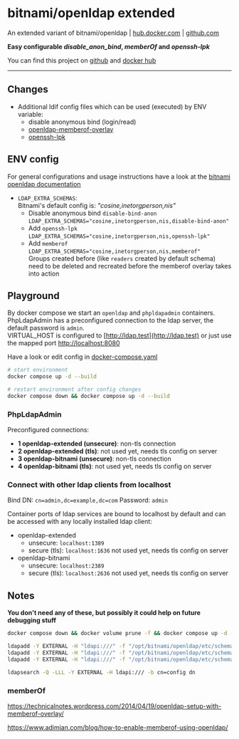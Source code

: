 # bitnami/openldap extended

An extended variant of bitnami/openldap |
[hub.docker.com](https://hub.docker.com/r/bitnami/openldap) |
[github.com](https://github.com/bitnami/containers/tree/main/bitnami/openldap)

**Easy configurable _disable_anon_bind_, _memberOf_ and _openssh-lpk_**

You can find this project on
[github](https://github.com/bresam/openldap) and
[docker hub](https://hub.docker.com/r/bresam/openldap)

---

## Changes

 - Additional ldif config files which can be used (executed) by ENV variable:
   - disable anonymous bind (login/read)
   - [openldap-memberof-overlay](https://tylersguides.com/guides/openldap-memberof-overlay/)
   - [openssh-lpk](https://openssh-ldap-pubkey.readthedocs.io/en/latest/openldap.html)

## ENV config

For general configurations and usage instructions have a look at the [bitnami openldap documentation](https://hub.docker.com/r/bitnami/openldap)

 - `LDAP_EXTRA_SCHEMAS`:   
    Bitnami's default config is: _"cosine,inetorgperson,nis"_   
    - Disable anonymous bind `disable-bind-anon`   
      `LDAP_EXTRA_SCHEMAS="cosine,inetorgperson,nis,disable-bind-anon"`
    - Add `openssh-lpk`   
      `LDAP_EXTRA_SCHEMAS="cosine,inetorgperson,nis,openssh-lpk"`
    - Add `memberof`   
      `LDAP_EXTRA_SCHEMAS="cosine,inetorgperson,nis,memberof"`   
      Groups created before (like `readers` created by default schema)
      need to be deleted and recreated before the memberof overlay takes into action

## Playground

By docker compose we start an `openldap` and `phpldapadmin` containers.   
PhpLdapAdmin has a preconfigured connection to the ldap server, the default password is `admin`.   
VIRTUAL_HOST is configured to [http://ldap.test](http://ldap.test) or just use the mapped port [http://localhost:8080](http://localhost:8080)

Have a look or edit config in [docker-compose.yaml](./docker-compose.yaml)

```bash
# start environment
docker compose up -d --build
```

```bash
# restart environment after config changes
docker compose down && docker compose up -d --build
```

### PhpLdapAdmin

Preconfigured connections:
 - **1 openldap-extended (unsecure)**: non-tls connection
 - **2 openldap-extended (tls)**: not used yet, needs tls config on server
 - **3 openldap-bitnami (unsecure)**: non-tls connection
 - **4 openldap-bitnami (tls)**: not used yet, needs tls config on server

### Connect with other ldap clients from localhost

Bind DN: `cn=admin,dc=example,dc=com`
Password: `admin`

Container ports of ldap services are bound to localhost by default
and can be accessed with any locally installed ldap client:
- openldap-extended
   - unsecure: `localhost:1389`
   - secure (tls): `localhost:1636` not used yet, needs tls config on server
- openldap-bitnami
   - unsecure: `localhost:2389`
   - secure (tls): `localhost:2636` not used yet, needs tls config on server

## Notes

**You don't need any of these, but possibly it could help on future debugging stuff**

```bash
docker compose down && docker volume prune -f && docker compose up -d --build
```

```bash
ldapadd -Y EXTERNAL -H "ldapi:///" -f "/opt/bitnami/openldap/etc/schema/disable-bind-anon.ldif"
ldapadd -Y EXTERNAL -H "ldapi:///" -f "/opt/bitnami/openldap/etc/schema/openssh-lpk.ldif"
ldapadd -Y EXTERNAL -H "ldapi:///" -f "/opt/bitnami/openldap/etc/schema/memberof.ldif"
```

```bash
ldapsearch -Q -LLL -Y EXTERNAL -H ldapi:/// -b cn=config dn
```

### memberOf

https://technicalnotes.wordpress.com/2014/04/19/openldap-setup-with-memberof-overlay/

https://www.adimian.com/blog/how-to-enable-memberof-using-openldap/
